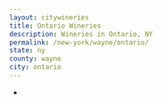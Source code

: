```yaml
---
layout: citywineries
title: Ontario Wineries
description: Wineries in Ontario, NY
permalink: /new-york/wayne/ontario/
state: ny
county: wayne
city: ontario
---
```

-
